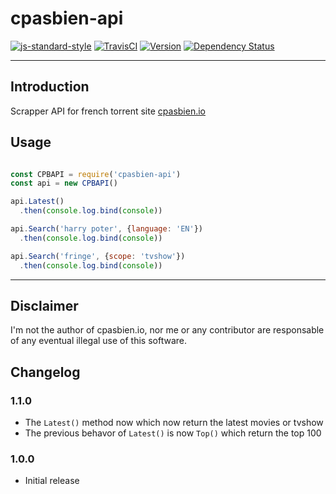 cpasbien-api
===========

[![js-standard-style](https://img.shields.io/badge/code%20style-standard-brightgreen.svg)](http://standardjs.com/)
[![TravisCI](https://img.shields.io/travis/yadomi/cpasbien-api/master.svg)](https://travis-ci.org/yadomi/cpasbien-api)
[![Version](https://img.shields.io/npm/v/cpasbien-api.svg)](https://www.npmjs.com/package/cpasbien-api)
[![Dependency Status](https://gemnasium.com/badges/github.com/yadomi/cpasbien-api.svg)](https://gemnasium.com/github.com/yadomi/cpasbien-api)

---

Introduction
------------

Scrapper API for french torrent site [cpasbien.io](http://www.cpasbien.io)

Usage
-----

```js

const CPBAPI = require('cpasbien-api')
const api = new CPBAPI()

api.Latest()
  .then(console.log.bind(console))

api.Search('harry poter', {language: 'EN'})
  .then(console.log.bind(console))

api.Search('fringe', {scope: 'tvshow'})
  .then(console.log.bind(console))

```

---

Disclaimer
---------

I'm not the author of cpasbien.io, nor me or any contributor are responsable of any eventual illegal use of this software.

Changelog
---------

### 1.1.0

- The `Latest()` method now which now return the latest movies or tvshow
- The previous behavor of `Latest()` is now `Top()` which return the top 100

### 1.0.0

- Initial release

